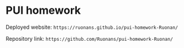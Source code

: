 # PUI homework

Deployed website: `https://ruonans.github.io/pui-homework-Ruonan/`

Repository link: `https://github.com/Ruonans/pui-homework-Ruonan/`
